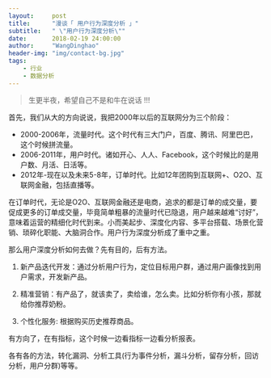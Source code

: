 ```yaml
---
layout:     post
title:      "漫谈「 用户行为深度分析 」"
subtitle:   " \"用户行为深度分析\""
date:       2018-02-19 24:00:00
author:     "WangDinghao"
header-img: "img/contact-bg.jpg"
tags:
    - 行业
    - 数据分析
---
```


> 生更半夜，希望自己不是和牛在说话 !!!

首先，我们从大的方向说说，我把2000年以后的互联网分为三个阶段：
- 2000-2006年，流量时代。这个时代有三大门户，百度、腾讯、阿里巴巴，这个时候拼流量。
- 2006-2011年，用户时代。诸如开心、人人、Facebook，这个时候比的是用户数、月活、日活等。
- 2012年-现在以及未来5-8年，订单时代。比如12年团购到互联网+、O2O、互联网金融，包括直播等。

在订单时代，无论是O2O、互联网金融还是电商，追求的都是订单的成交量，要促成更多的订单成交量，毕竟简单粗暴的流量时代已隐退，用户越来越难“讨好”，意味着运营的精细化时代到来。小而美起步、深度化内容、多平台搭载、场景化营销、琐碎化职能、大脑洞合作。用户行为深度分析成了重中之重。

那么用户深度分析如何去做？先有目的，后有方法。

1. 新产品迭代开发：通过分析用户行为，定位目标用户群，通过用户画像找到用户需求，开发新产品。

2. 精准营销：有产品了，就该卖了，卖给谁，怎么卖。比如分析你有小孩，那就给你推荐奶粉。

3. 个性化服务: 根据购买历史推荐商品。

有方向了，在有指标，这个时候一边看指标一边看分析报表。


各有各的方法，转化漏洞、分析工具(行为事件分析，漏斗分析，留存分析，回访分析，用户分群)等等。









